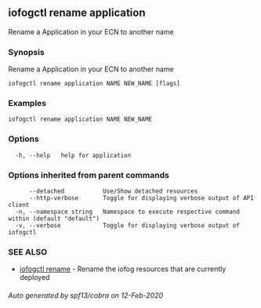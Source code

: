 ## iofogctl rename application

Rename a Application in your ECN to another name

### Synopsis

Rename a Application in your ECN to another name

```
iofogctl rename application NAME NEW_NAME [flags]
```

### Examples

```
iofogctl rename application NAME NEW_NAME
```

### Options

```
  -h, --help   help for application
```

### Options inherited from parent commands

```
      --detached           Use/Show detached resources
      --http-verbose       Toggle for displaying verbose output of API client
  -n, --namespace string   Namespace to execute respective command within (default "default")
  -v, --verbose            Toggle for displaying verbose output of iofogctl
```

### SEE ALSO

* [iofogctl rename](iofogctl_rename.md)	 - Rename the iofog resources that are currently deployed

###### Auto generated by spf13/cobra on 12-Feb-2020
